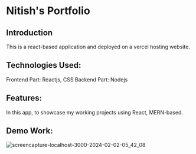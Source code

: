 # Nitish's Portfolio

## Introduction 
This is a react-based application and deployed on a vercel hosting website.

## Technologies Used:
Frontend Part: Reactjs, CSS
Backend Part: Nodejs

## Features:
In this app, to showcase my working projects using React, MERN-based.

## Demo Work:
![screencapture-localhost-3000-2024-02-02-05_42_08](https://github.com/Nitish105/nitish_Portfolio/assets/83354680/fd7dbf73-15db-418b-9ffd-69ceadebe673)

